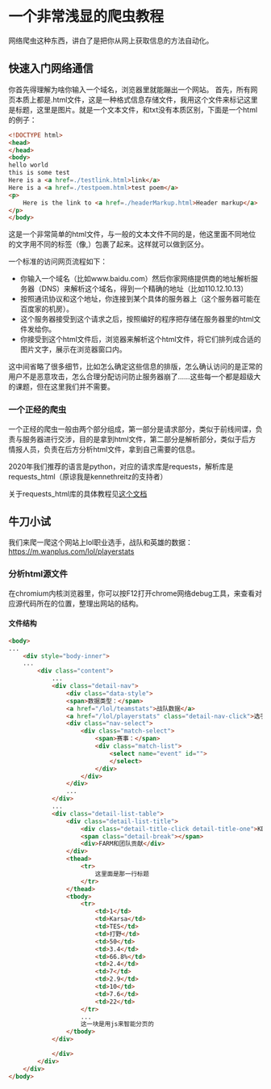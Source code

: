 # 一个非常浅显的爬虫教程
网络爬虫这种东西，讲白了是把你从网上获取信息的方法自动化。

## 快速入门网络通信
你首先得理解为啥你输入一个域名，浏览器里就能蹦出一个网站。
首先，所有网页本质上都是.html文件，这是一种格式信息存储文件，我用这个文件来标记这里是标题，这里是图片。就是一个文本文件，和txt没有本质区别，下面是一个html的例子：
```html
<!DOCTYPE html>
<head>
</head>
<body>
hello world
this is some test
Here is a <a href=./testlink.html>link</a>
Here is a <a href=./testpoem.html>test poem</a>
<p>
    Here is the link to <a href=./headerMarkup.html>Header markup</a>
</p>
</body>

```
这是一个非常简单的html文件，与一般的文本文件不同的是，他这里面不同地位的文字用不同的标签（像<body></body>,<a></a>）包裹了起来。这样就可以做到区分。

一个标准的访问网页流程如下：
- 你输入一个域名（比如www.baidu.com）然后你家网络提供商的地址解析服务器（DNS）来解析这个域名，得到一个精确的地址（比如110.12.10.13）
- 按照通讯协议和这个地址，你连接到某个具体的服务器上（这个服务器可能在百度家的机房）。
- 这个服务器接受到这个请求之后，按照编好的程序把存储在服务器里的html文件发给你。
- 你接受到这个html文件后，浏览器来解析这个html文件，将它们排列成合适的图片文字，展示在浏览器窗口内。

这中间省略了很多细节，比如怎么确定这些信息的排版，怎么确认访问的是正常的用户不是恶意攻击，怎么合理分配访问防止服务器崩了……这些每一个都是超级大的课题，但在这里我们并不需要。

### 一个正经的爬虫
一个正经的爬虫一般由两个部分组成，第一部分是请求部分，类似于前线间谍，负责与服务器进行交涉，目的是拿到html文件，第二部分是解析部分，类似于后方情报人员，负责在后方分析html文件，拿到自己需要的信息。

2020年我们推荐的语言是python，对应的请求库是requests，解析库是requests_html（原谅我是kennethreitz的支持者）

关于requests_html库的具体教程见<a href='./requests_html.md'>这个文档</a>


## 牛刀小试
我们来爬一爬这个网站上lol职业选手，战队和英雄的数据：
https://m.wanplus.com/lol/playerstats

### 分析html源文件
在chromium内核浏览器里，你可以按F12打开chrome网络debug工具，来查看对应源代码所在的位置，整理出网站的结构。

#### 文件结构
```html
<body>
...
    <div style="body-inner">
    ...
        <div class="content">
            ...
            <div class="detail-nav">
                <div class="data-style">
                <span>数据类型：</span>
                <a href="/lol/teamstats">战队数据</a>
                <a href="/lol/playerstats" class="detail-nav-click">选手数据</a>
                <div class="nav-select">
                    <div class="match-select">
                        <span>赛事：</span>
                        <div class="match-list">
                            <select name="event" id="">
                            </select>
                        </div>
                    </div>
                </div>
                ...
            </div>
            ...
            <div class="detail-list-table">
                <div class="detail-list-title">
                    <div class="detail-title-click detail-title-one">KDA数据</div>
                    <span class="detail-break"></span>
                    <div>FARM和团队贡献</div>
                </div>
                <thead>
                    <tr>
                        这里面是那一行标题
                    </tr>  
                </thead>
                <tbody>
                    <tr>
                        <td>1</td>
                        <td>Karsa</td>
                        <td>TES</td>
                        <td>打野</td>
                        <td>50</td>
                        <td>3.4</td>
                        <td>66.8%</td>
                        <td>2.4</td>
                        <td>7</td>
                        <td>2.9</td>
                        <td>10</td>
                        <td>7.6</td>
                        <td>22</td>
                    </tr>
                    ...
                    这一块是用js来智能分页的
                </tbody>
            </div>

            </div>
        </div>
    </div>
</body>
```